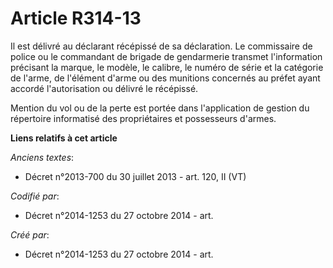 # Article R314-13

Il est délivré au déclarant récépissé de sa déclaration. Le commissaire de police ou le commandant de brigade de gendarmerie
transmet l'information précisant la marque, le modèle, le calibre, le numéro de série et la catégorie de l'arme, de l'élément
d'arme ou des munitions concernés au préfet ayant accordé l'autorisation ou délivré le récépissé.

Mention du vol ou de la perte est portée dans l'application de gestion du répertoire informatisé des propriétaires et
possesseurs d'armes.

**Liens relatifs à cet article**

_Anciens textes_:

  - Décret n°2013-700 du 30 juillet 2013 - art. 120, II (VT)

_Codifié par_:

  - Décret n°2014-1253 du 27 octobre 2014 - art.

_Créé par_:

  - Décret n°2014-1253 du 27 octobre 2014 - art.
